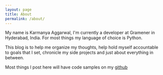 ```yaml
---
layout: page
title: About
permalink: /about/
---
```

My name is Karmanya Aggarwal, I'm currently a developer at Gramener in Hyderabad, India. For most things my language of choice is Python.

This blog is to help me organize my thoughts, help hold myself accountable to goals that I set, chronicle my side projects and just about everything in between. 

Most things I post here will have code samples on my [github](https://github.com/calmdownkarm)